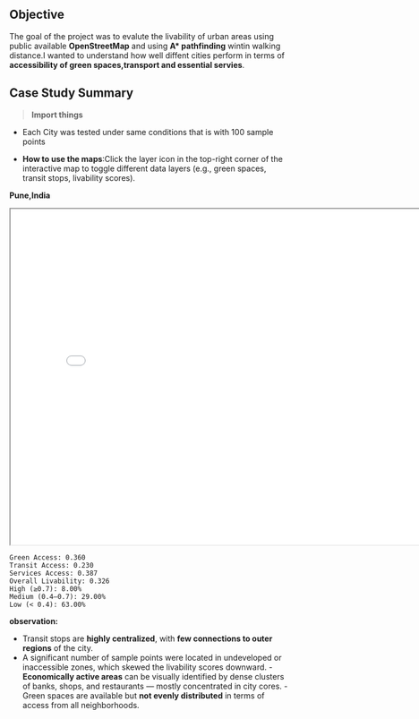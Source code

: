 ## Objective

The goal of the project was to evalute the livability of urban areas using public available **OpenStreetMap** and using **A\* pathfinding** wintin walking distance.I wanted to understand how well diffent cities perform in terms of **accessibility of green spaces,transport and essential servies**.

## Case Study Summary

> **Import things**

-   Each City was tested under same conditions that is with 100 sample points

-   **How to use the maps**:Click the layer icon in the top-right corner of the interactive map to toggle different data layers (e.g., green spaces, transit stops, livability scores).

**Pune,India**

<iframe src="case_study/maps/pune_india_advanced_map.html" width="800"height="600"></iframe>

```text
Green Access: 0.360
Transit Access: 0.230
Services Access: 0.387
Overall Livability: 0.326
High (≥0.7): 8.00%
Medium (0.4–0.7): 29.00%
Low (< 0.4): 63.00%
```

**observation:**

-   Transit stops are **highly centralized**, with **few connections to outer regions** of the city.
-   A significant number of sample points were located in undeveloped or inaccessible zones, which skewed the livability scores downward. -**Economically active areas** can be visually identified by dense clusters of banks, shops, and restaurants — mostly concentrated in city cores.
    -Green spaces are available but **not evenly distributed** in terms of access from all neighborhoods.
